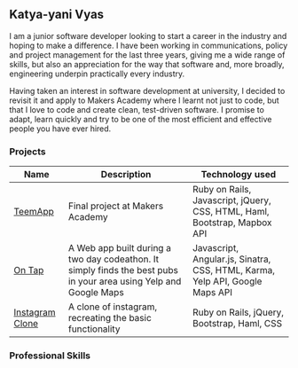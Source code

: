 ## Katya-yani Vyas

I am a junior software developer looking to start a career in the industry and hoping to make a difference. I have been working in communications, policy and project management for the last three years, giving me a wide range of skills, but also an appreciation for the way that software and, more broadly, engineering underpin practically every industry.

Having taken an interest in software development at university, I decided to revisit it and apply to Makers Academy where I learnt not just to code, but that I love to code and create clean, test-driven software. I promise to adapt, learn quickly and try to be one of the most efficient and effective people you have ever hired.

### Projects

| Name | Description | Technology used |
| ----------     | ----------     | ------------      |
| [TeemApp](https://github.com/Kyvyas/final_project)| Final project at Makers Academy | Ruby on Rails, Javascript, jQuery, CSS, HTML, Haml, Bootstrap, Mapbox API |
| [On Tap](https://github.com/Kyvyas/onTap_2.git) | A Web app built during a two day codeathon. It simply finds the best pubs in your area using Yelp and Google Maps | Javascript, Angular.js, Sinatra, CSS, HTML, Karma, Yelp API, Google Maps API |
| [Instagram Clone](https://github.com/Kyvyas/instagram-challenge) | A clone of instagram, recreating the basic functionality | Ruby on Rails, jQuery, Bootstrap, Haml, CSS |

### Professional Skills



